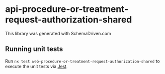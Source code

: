 
# api-procedure-or-treatment-request-authorization-shared

This library was generated with SchemaDriven.com

## Running unit tests

Run `nx test web-procedure-or-treatment-request-authorization-shared` to execute the unit tests via [Jest](https://jestjs.io).


